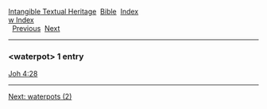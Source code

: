[Intangible Textual Heritage](../../index)  [Bible](../index) 
[Index](index)   
[w Index](_w_)  
  [Previous](c12283)  [Next](c12285) 

------------------------------------------------------------------------

### &lt;waterpot&gt; 1 entry

[Joh 4:28](../kjv/joh004.htm#028)  

------------------------------------------------------------------------

[Next: waterpots (2)](c12285)

